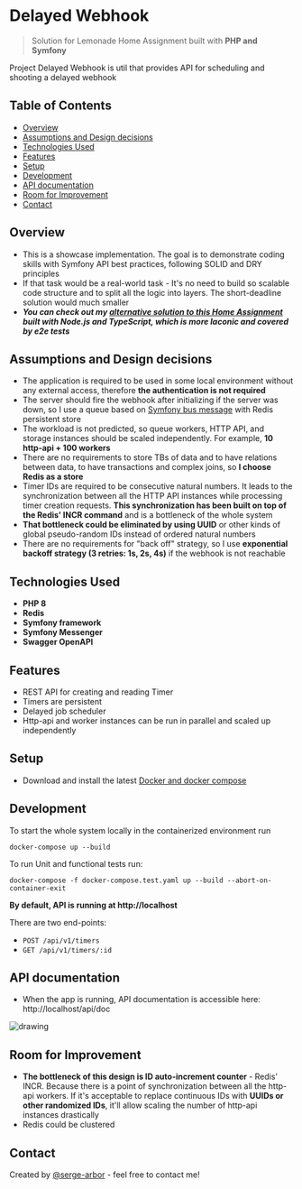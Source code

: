 # Delayed Webhook
> Solution for Lemonade Home Assignment built with **PHP and Symfony**

Project Delayed Webhook is util that provides API for scheduling and shooting a delayed webhook

## Table of Contents
* [Overview](#overview)
* [Assumptions and Design decisions](#assumptions-and-design-decisions)
* [Technologies Used](#technologies-used)
* [Features](#features)
* [Setup](#setup)
* [Development](#development)
* [API documentation](#api-documentation)
* [Room for Improvement](#room-for-improvement)
* [Contact](#contact)


## Overview
- This is a showcase implementation. The goal is to demonstrate coding skills with Symfony API best practices, following SOLID and DRY principles
- If that task would be a real-world task - It's no need to build so scalable code structure and to split all the logic into layers. The short-deadline solution would much smaller
- ***You can check out my [alternative solution to this Home Assignment](https://github.com/serge-arbor/php-webhook-api) built with Node.js and TypeScript, which is more laconic and covered by e2e tests***

## Assumptions and Design decisions
- The application is required to be used in some local environment without any external access, therefore **the authentication is not required**
- The server should fire the webhook after initializing if the server was down, so I use a queue based on [Symfony bus message](https://symfony.com/doc/current/messenger.html) with Redis persistent store
- The workload is not predicted, so queue workers, HTTP API, and storage instances should be scaled independently. For example, **10 http-api + 100 workers**
- There are no requirements to store TBs of data and to have relations between data, to have transactions and complex joins, so **I choose Redis as a store**
- Timer IDs are required to be consecutive natural numbers. It leads to the synchronization between all the HTTP API instances while processing timer creation requests. **This synchronization has been built on top of the Redis' INCR command** and is a bottleneck of the whole system
- **That bottleneck could be eliminated by using UUID** or other kinds of global pseudo-random IDs instead of ordered natural numbers
- There are no requirements for "back off" strategy, so I use  **exponential backoff strategy (3 retries: 1s, 2s, 4s)** if the webhook is not reachable

## Technologies Used
- **PHP 8**
- **Redis**
- **Symfony framework**
- **Symfony Messenger**
- **Swagger OpenAPI**

## Features
- REST API for creating and reading Timer
- Timers are persistent
- Delayed job scheduler
- Http-api and worker instances can be run in parallel and scaled up independently


## Setup
* Download and install the latest [Docker and docker compose](https://www.docker.com/get-started)

## Development
To start the whole system locally in the containerized environment run
```console
docker-compose up --build
```

To run Unit and functional tests run:
```console
docker-compose -f docker-compose.test.yaml up --build --abort-on-container-exit
```

**By default, API is running at http://localhost**

There are two end-points:
- `POST /api/v1/timers`
- `GET /api/v1/timers/:id`


## API documentation
* When the app is running, API documentation is accessible here: http://localhost/api/doc

![drawing](https://i.vgy.me/RV2nzh.png)

## Room for Improvement
- **The bottleneck of this design is ID auto-increment counter** - Redis' INCR. Because there is a point of synchronization between all the http-api workers. If it's acceptable to replace continuous IDs with **UUIDs or other randomized IDs**, it'll allow scaling the number of http-api instances drastically
- Redis could be clustered

## Contact
Created by [@serge-arbor](https://www.linkedin.com/in/serge-arbor) - feel free to contact me!

